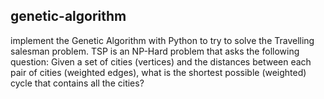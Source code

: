 ## genetic-algorithm

implement the Genetic Algorithm with Python to try to solve
the Travelling salesman problem. TSP is an NP-Hard problem that asks the following question:
Given a set of cities (vertices) and the distances between each pair of cities (weighted edges), what
is the shortest possible (weighted) cycle that contains all the cities?
